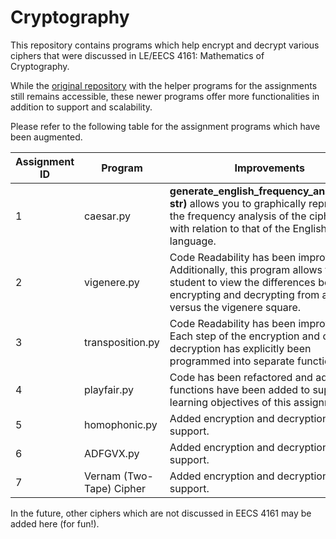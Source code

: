 # Cryptography

This repository contains programs which help encrypt and decrypt various ciphers that were discussed in LE/EECS 4161: Mathematics of Cryptography. 

While the [original repository](https://github.com/stoyonaga/EECS-Notes/tree/main/EECS%204161) with the helper programs for the assignments still remains accessible, these newer programs offer more functionalities in addition to support and scalability.

Please refer to the following table for the assignment programs which have been augmented.

Assignment ID | Program | Improvements
---|---|---
1 | caesar.py | **generate_english_frequency_analysis(ct: str)** allows you to graphically represent the frequency analysis of the ciphertext with relation to that of the English language.
2 | vigenere.py | Code Readability has been improved. Additionally, this program allows the student to view the differences between encrypting and decrypting from a formula versus the vigenere square.
3 | transposition.py | Code Readability has been improved. Each step of the encryption and or decryption has explicitly been programmed into separate functions.
4 | playfair.py | Code has been refactored and additional functions have been added to support the learning objectives of this assignment.
5 | homophonic.py |  Added encryption and decryption support.
6 | ADFGVX.py | Added encryption and decryption support.
7 | Vernam (Two-Tape) Cipher | Added encryption and decryption support.

In the future, other ciphers which are not discussed in EECS 4161 may be added here (for fun!). 
